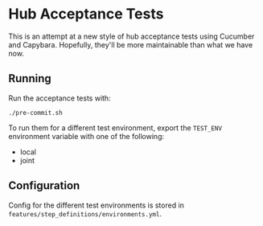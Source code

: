 # Hub Acceptance Tests

This is an attempt at a new style of hub acceptance tests using Cucumber and Capybara.
Hopefully, they'll be more maintainable than what we have now.


## Running

Run the acceptance tests with:

    ./pre-commit.sh

To run them for a different test environment, export the `TEST_ENV` environment variable with one of the following:

  * local
  * joint


## Configuration

Config for the different test environments is stored in `features/step_definitions/environments.yml`.
